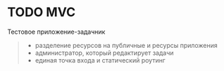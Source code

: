 # TODO MVC
Тестовое приложение-задачник

>- разделение ресурсов на публичные и ресурсы приложения
>- администратор, который редактирует задачи
>- единая точка входа и статический роутинг
